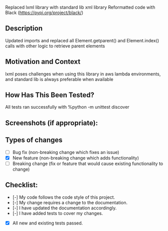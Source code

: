 Replaced lxml library with standard lib xml library
Reformatted code with Black (https://pypi.org/project/black/)

## Description
Updated imports and replaced all Element.getparent() and Element.index() 
calls with other logic to retrieve parent elements

## Motivation and Context
lxml poses challenges when using this library in aws lambda environments,
and standard lib is always preferable when available

## How Has This Been Tested?
All tests ran successfully with %python -m unittest discover

## Screenshots (if appropriate):

## Types of changes
<!--- What types of changes does your code introduce? Put an `x` in all the boxes that apply: -->
- [ ] Bug fix (non-breaking change which fixes an issue)
- [X] New feature (non-breaking change which adds functionality)
- [ ] Breaking change (fix or feature that would cause existing functionality to change)

## Checklist:
<!--- Go over all the following points, and put an `x` in all the boxes that apply. -->
<!--- If you're unsure about any of these, don't hesitate to ask. We're here to help! -->
- [-] My code follows the code style of this project.
- [-] My change requires a change to the documentation.
- [-] I have updated the documentation accordingly.
- [-] I have added tests to cover my changes.
- [X] All new and existing tests passed.
